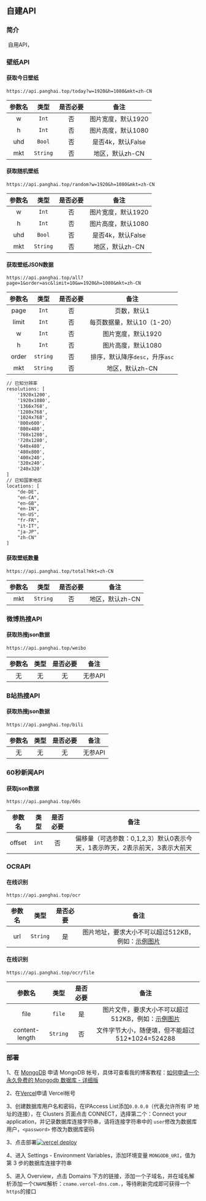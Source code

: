 ## 自建API

### 简介

​		自用API，

### 壁纸API

#### 获取今日壁纸

```shell
https://api.panghai.top/today?w=1920&h=1080&mkt=zh-CN
```

| 参数名 |   类型   | 是否必要 |        备注        |
| :----: | :------: | :------: | :----------------: |
|   w    |  `Int`   |    否    | 图片宽度，默认1920 |
|   h    |  `Int`   |    否    | 图片高度，默认1080 |
|  uhd   |  `Bool`  |    否    | 是否4k，默认False  |
|  mkt   | `String` |    否    |  地区，默认zh-CN   |

#### 获取随机壁纸

```shell
https://api.panghai.top/random?w=1920&h=1080&mkt=zh-CN
```

| 参数名 |   类型   | 是否必要 |        备注        |
| :----: | :------: | :------: | :----------------: |
|   w    |  `Int`   |    否    | 图片宽度，默认1920 |
|   h    |  `Int`   |    否    | 图片高度，默认1080 |
|  uhd   |  `Bool`  |    否    | 是否4k，默认False  |
|  mkt   | `String` |    否    |  地区，默认zh-CN   |

#### 获取壁纸JSON数据

```shell
https://api.panghai.top/all?page=1&order=asc&limit=10&w=1920&h=1080&mkt=zh-CN
```

| 参数名 |   类型   | 是否必要 |              备注               |
| :----: | :------: | :------: | :-----------------------------: |
|  page  |  `Int`   |    否    |           页数，默认1           |
| limit  |  `Int`   |    否    |   每页数据量，默认10（1-20）    |
|   w    |  `Int`   |    否    |       图片宽度，默认1920        |
|   h    |  `Int`   |    否    |       图片高度，默认1080        |
| order  | `string` |    否    | 排序，默认降序`desc`，升序`asc` |
|  mkt   | `String` |    否    |         地区，默认zh-CN         |

```markdown
// 已知分辨率
resolutions: [
    '1920x1200',
    '1920x1080',
    '1366x768',
    '1280x768',
    '1024x768',
    '800x600',
    '800x480',
    '768x1280',
    '720x1280',
    '640x480',
    '480x800',
    '400x240',
    '320x240',
    '240x320'
]
// 已知国家地区
locations: [
    "de-DE",
    "en-CA",
    "en-GB",
    "en-IN",
    "en-US",
    "fr-FR",
    "it-IT",
    "ja-JP",
    "zh-CN"
]
```

#### 获取壁纸数量

```shell
https://api.panghai.top/total?mkt=zh-CN
```

| 参数名 |   类型   | 是否必要 |      备注       |
| :----: | :------: | :------: | :-------------: |
|  mkt   | `String` |    否    | 地区，默认zh-CN |

### 微博热搜API

#### 获取热搜json数据

```shell
https://api.panghai.top/weibo
```

| 参数名 | 类型 | 是否必要 |  备注   |
| :----: | :--: | :------: | :-----: |
|   无   |  无  |    无    | 无参API |

### B站热搜API

#### 获取热搜json数据

```shell
https://api.panghai.top/bili
```

| 参数名 | 类型 | 是否必要 |  备注   |
| :----: | :--: | :------: | :-----: |
|   无   |  无  |    无    | 无参API |

### 60秒新闻API

#### 获取json数据

```shell
https://api.panghai.top/60s
```

| 参数名 | 类型  | 是否必要 |                             备注                             |
| :----: | :---: | :------: | :----------------------------------------------------------: |
| offset | `int` |    否    | 偏移量（可选参数：0,1,2,3）默认0表示今天，1表示昨天，2表示前天，3表示大前天 |

### OCRAPI

#### 在线识别

```shell
https://api.panghai.top/ocr
```

| 参数名 |   类型   | 是否必要 |                             备注                             |
| :----: | :------: | :------: | :----------------------------------------------------------: |
|  url   | `String` |    是    | 图片地址，要求大小不可以超过512KB，例如：[示例图片](http://i0.hdslb.com/bfs/activity-plat/static/20221213/eaf2dd702d7cc14d8d9511190245d057/lrx9rnKo24.png) |

#### 在线识别

```shell
https://api.panghai.top/ocr/file
```

|     参数名     |   类型   | 是否必要 |                             备注                             |
| :------------: | :------: | :------: | :----------------------------------------------------------: |
|      file      |  `file`  |    是    | 图片文件，要求大小不可以超过512KB，例如：[示例图片](http://i0.hdslb.com/bfs/activity-plat/static/20221213/eaf2dd702d7cc14d8d9511190245d057/lrx9rnKo24.png) |
| content-length | `String` |    否    |       文件字节大小，随便填，但不能超过512*1024=524288        |

### 部署

1、在 [MongoDB](https://www.mongodb.com/cloud/atlas/register) 申请 MongoDB 帐号，具体可查看我的博客教程：[如何申请一个永久免费的 Mongodb 数据库 - 详细版](https://blog.panghai.top/posts/b267/)

2、在[Vercel](https://vercel.com/signup)申请 Vercel帐号

3、创建数据库用户名和密码，在IPAccess List添加`0.0.0.0`（代表允许所有 IP 地址的连接），在 Clusters 页面点击 CONNECT，选择第二个：Connect your application，并记录数据库连接字符串，请将连接字符串中的 `user`修改为数据库用户，`<password>` 修改为数据库密码

3、点击部署<a href="https://vercel.com/import/project?template=https://github.com/flow2000/bing-wallpaper-api/tree/master" target="_blank" rel="noopener noreferrer"><img src="https://vercel.com/button" alt="vercel deploy"></a>

4、进入 Settings - Environment Variables，添加环境变量 `MONGODB_URI`，值为第 3 步的数据库连接字符串

5、进入 Overview，点击 Domains 下方的链接，添加一个子域名，并在域名解析添加一个`CNAME`解析：`cname.vercel-dns.com.`，等待刷新完成即可获得一个`https`的接口